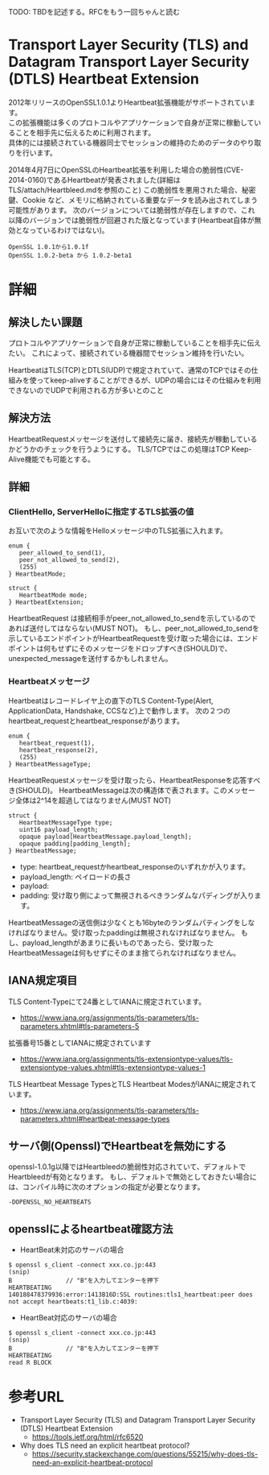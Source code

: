 TODO: TBDを記述する。RFCをもう一回ちゃんと読む

# Transport Layer Security (TLS) and Datagram Transport Layer Security (DTLS) Heartbeat Extension
2012年リリースのOpenSSL1.0.1よりHeartbeat拡張機能がサポートされています。  
この拡張機能は多くのプロトコルやアプリケーションで自身が正常に稼動していることを相手先に伝えるために利用されます。  
具体的には接続されている機器同士でセッションの維持のためのデータのやり取りを行います。  

2014年4月7日にOpenSSLのHeartbeat拡張を利用した場合の脆弱性(CVE-2014-0160)であるHeartbeatが発表されました(詳細はTLS/attach/Heartbleed.mdを参照のこと)
この脆弱性を悪用された場合、秘密鍵、Cookie など、メモリに格納されている重要なデータを読み出されてしまう可能性があります。
次のバージョンについては脆弱性が存在しますので、これ以降のバージョンでは脆弱性が回避された版となっています(Heartbeat自体が無効となっているわけではない)。
```
OpenSSL 1.0.1から1.0.1f
OpenSSL 1.0.2-beta から 1.0.2-beta1
```

# 詳細

## 解決したい課題
プロトコルやアプリケーションで自身が正常に稼動していることを相手先に伝えたい。
これによって、接続されている機器間でセッション維持を行いたい。

HeartbeatはTLS(TCP)とDTLS(UDP)で規定されていて、通常のTCPではその仕組みを使ってkeep-aliveすることができるが、UDPの場合にはその仕組みを利用できないのでUDPで利用される方が多いとのこと


## 解決方法
HeartbeatRequestメッセージを送付して接続先に届き、接続先が稼動しているかどうかのチェックを行うようにする。
TLS/TCPではこの処理はTCP Keep-Alive機能でも可能とする。


## 詳細

### ClientHello, ServerHelloに指定するTLS拡張の値
お互いで次のような情報をHelloメッセージ中のTLS拡張に入れます。
```
enum {
   peer_allowed_to_send(1),
   peer_not_allowed_to_send(2),
   (255)
} HeartbeatMode;

struct {
   HeartbeatMode mode;
} HeartbeatExtension;
```

HeartbeatRequest は接続相手がpeer_not_allowed_to_sendを示しているのであれば送付してはならない(MUST NOT)。
もし、peer_not_allowed_to_sendを示しているエンドポイントがHeartbeatRequestを受け取った場合には、エンドポイントは何もせずにそのメッセージをドロップすべき(SHOULD)で、unexpected_messageを送付するかもしれません。

### Heartbeatメッセージ
Heartbeatはレコードレイヤ上の直下のTLS Content-Type(Alert, ApplicationData, Handshake, CCSなど)上で動作します。
次の２つのheartbeat_requestとheartbeat_responseがあります。
```
enum {
   heartbeat_request(1),
   heartbeat_response(2),
   (255)
} HeartbeatMessageType;
```

HeartbeatRequestメッセージを受け取ったら、HeartbeatResponseを応答すべき(SHOULD)。
HeartbeatMessageは次の構造体で表されます。このメッセージ全体は2^14を超過してはなりません(MUST NOT)
```
struct {
   HeartbeatMessageType type;
   uint16 payload_length;
   opaque payload[HeartbeatMessage.payload_length];
   opaque padding[padding_length];
} HeartbeatMessage;
```

- type: heartbeat_requestかheartbeat_responseのいずれかが入ります。
- payload_length: ペイロードの長さ
- payload: 
- padding: 受け取り側によって無視されるべきランダムなパディングが入ります。

HeartbeatMessageの送信側は少なくとも16byteのランダムパティングをしなければなりません。受け取ったpaddingは無視されなければなりません。
もし、payload_lengthがあまりに長いものであったら、受け取ったHeartbeatMessageは何もせずにそのまま捨てられなければなりません。



## IANA規定項目
TLS Content-Typeにて24番としてIANAに規定されています。
- https://www.iana.org/assignments/tls-parameters/tls-parameters.xhtml#tls-parameters-5

拡張番号15番としてIANAに規定されています
- https://www.iana.org/assignments/tls-extensiontype-values/tls-extensiontype-values.xhtml#tls-extensiontype-values-1

TLS Heartbeat Message TypesとTLS Heartbeat ModesがIANAに規定されています。
- https://www.iana.org/assignments/tls-parameters/tls-parameters.xhtml#heartbeat-message-types

## サーバ側(Openssl)でHeartbeatを無効にする
openssl-1.0.1g以降ではHeartbleedの脆弱性対応されていて、デフォルトでHeartbleedが有効となります。
もし、デフォルトで無効としておきたい場合には、コンパイル時に次のオプションの指定が必要となります。
```
-DOPENSSL_NO_HEARTBEATS
```

## opensslによるheartbeat確認方法
- HeartBeat未対応のサーバの場合
```
$ openssl s_client -connect xxx.co.jp:443 
(snip)
B               // "B"を入力してエンターを押下
HEARTBEATING
140188478379936:error:1413B16D:SSL routines:tls1_heartbeat:peer does not accept heartbeats:t1_lib.c:4039:
```

- HeartBeat対応のサーバの場合
```
$ openssl s_client -connect xxx.co.jp:443 
(snip)
B               // "B"を入力してエンターを押下
HEARTBEATING
read R BLOCK
```

# 参考URL
- Transport Layer Security (TLS) and Datagram Transport Layer Security (DTLS) Heartbeat Extension
  - https://tools.ietf.org/html/rfc6520
- Why does TLS need an explicit heartbeat protocol?
  - https://security.stackexchange.com/questions/55215/why-does-tls-need-an-explicit-heartbeat-protocol
